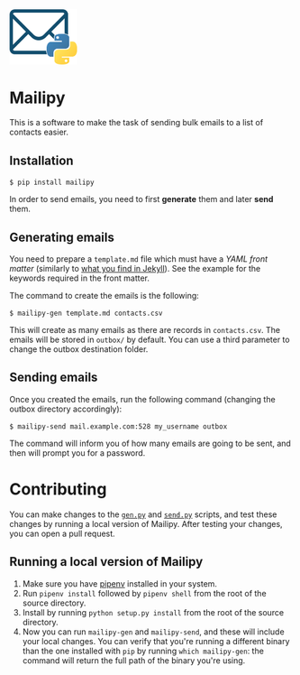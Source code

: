 <img width="120" alt="Mailipy Logo" src="./logo.png" />

# Mailipy

This is a software to make the task of sending bulk emails to a list of contacts
easier.

## Installation

    $ pip install mailipy

In order to send emails, you need to first **generate** them and later **send**
them.

## Generating emails

You need to prepare a `template.md` file which must have a _YAML front matter_
(similarly to [what you find in
Jekyll](https://jekyllrb.com/docs/front-matter/)). See the example for the
keywords required in the front matter.

The command to create the emails is the following:

    $ mailipy-gen template.md contacts.csv

This will create as many emails as there are records in `contacts.csv`. The
emails will be stored in `outbox/` by default. You can use a third parameter to
change the outbox destination folder.

## Sending emails

Once you created the emails, run the following command (changing the outbox
directory accordingly):

    $ mailipy-send mail.example.com:528 my_username outbox

The command will inform you of how many emails are going to be sent, and then
will prompt you for a password.

# Contributing

You can make changes to the [`gen.py`](./mailipy/gen.py) and
[`send.py`](./mailipy/send.py) scripts, and test these changes by running a
local version of Mailipy. After testing your changes, you can open a pull
request.

## Running a local version of Mailipy

1. Make sure you have [pipenv](https://pipenv.pypa.io/) installed in your
   system.
2. Run `pipenv install` followed by `pipenv shell` from the root of the source
   directory.
3. Install by running `python setup.py install` from the root of the source
   directory.
4. Now you can run `mailipy-gen` and `mailipy-send`, and these will include your
   local changes. You can verify that you're running a different binary than the
   one installed with `pip` by running `which mailipy-gen`: the command will
   return the full path of the binary you're using.
